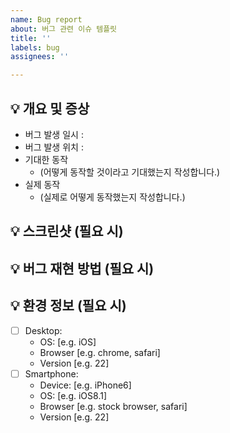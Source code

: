 ```yaml
---
name: Bug report
about: 버그 관련 이슈 템플릿
title: ''
labels: bug
assignees: ''

---
```


## 💡 개요 및 증상

- 버그 발생 일시 :
- 버그 발생 위치 :
- 기대한 동작
  - (어떻게 동작할 것이라고 기대했는지 작성합니다.)
- 실제 동작
  - (실제로 어떻게 동작했는지 작성합니다.)

## 💡 스크린샷 (필요 시)

## 💡 버그 재현 방법 (필요 시)

## 💡 환경 정보 (필요 시)

- [ ] Desktop:
  - OS: [e.g. iOS]
  - Browser [e.g. chrome, safari]
  - Version [e.g. 22]
- [ ] Smartphone:
  - Device: [e.g. iPhone6]
  - OS: [e.g. iOS8.1]
  - Browser [e.g. stock browser, safari]
  - Version [e.g. 22]
